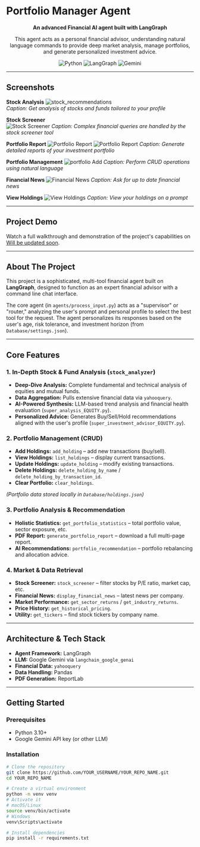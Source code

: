 # Portfolio Manager Agent

<p align="center"><b>An advanced Financial AI agent built with LangGraph</b></p>
<p align="center">
This agent acts as a personal financial advisor, understanding natural language commands to provide deep market analysis, manage portfolios, and generate personalized investment advice.
</p>

<p align="center">
<img alt="Python" src="https://img.shields.io/badge/Python-3.11%2B-blue?style=for-the-badge&logo=python&logoColor=white"/>
<img alt="LangGraph" src="https://img.shields.io/badge/LangGraph-0.1%2B-blueviolet?style=for-the-badge&logo=langchain&logoColor=white"/>
<img alt="Gemini" src="https://img.shields.io/badge/Google%20Gemini-API-orange?style=for-the-badge&logo=google&logoColor=white"/>
</p>

---

## Screenshots

**Stock Analysis**
![stock_recommendations](assets/stock_recommendations.png)  
*Caption: Get analysis of stocks and funds tailored to your profile*  

**Stock Screener**  
![Stock Screener](assets/screener.png)
*Caption: Complex financial queries are handled by the stock screener tool*  

**Portfolio Report** 
![Portfolio Report](assets/report.png)
![Portfolio Report](assets/report2.png) 
*Caption: Generate detailed reports of your investment portfolio*  

**Portfolio Management** 
![portfolio Add](assets/portfolio_add.png) 
*Caption: Perform CRUD operations using natural language* 

**Financial News**
![Financial News](assets/financial_news.png)
*Caption: Ask for up to date financial news*

**View Holdings**
![View Holdings](assets/holdings.png)
*Caption: View your holdings on a prompt*

---

## Project Demo

Watch a full walkthrough and demonstration of the project's capabilities on [Will be updated soon](YOUR_YOUTUBE_LINK_HERE).

---

## About The Project

This project is a sophisticated, multi-tool financial agent built on **LangGraph**, designed to function as an expert financial advisor with a command line chat interface.

The core agent (in `agents/process_input.py`) acts as a "supervisor" or "router," analyzing the user's prompt and personal profile to select the best tool for the request. The agent personalizes its responses based on the user's age, risk tolerance, and investment horizon (from `Database/settings.json`).

---

## Core Features

### 1. In-Depth Stock & Fund Analysis (`stock_analyzer`)
- **Deep-Dive Analysis:** Complete fundamental and technical analysis of equities and mutual funds.  
- **Data Aggregation:** Pulls extensive financial data via `yahooquery`.  
- **AI-Powered Synthesis:** LLM-based trend analysis and financial health evaluation (`super_analysis_EQUITY.py`).  
- **Personalized Advice:** Generates Buy/Sell/Hold recommendations aligned with the user's profile (`super_investment_advisor_EQUITY.py`).

### 2. Portfolio Management (CRUD)
- **Add Holdings:** `add_holding` – add new transactions (buy/sell).  
- **View Holdings:** `list_holdings` – display current transactions.  
- **Update Holdings:** `update_holding` – modify existing transactions.  
- **Delete Holdings:** `delete_holding_by_name` / `delete_holding_by_transaction_id`.  
- **Clear Portfolio:** `clear_holdings`.  

*(Portfolio data stored locally in `Database/holdings.json`)*

### 3. Portfolio Analysis & Recommendation
- **Holistic Statistics:** `get_portfolio_statistics` – total portfolio value, sector exposure, etc.
- **PDF Report:** `generate_portfolio_report` – download a full multi-page report.  
- **AI Recommendations:** `portfolio_recommendation` – portfolio rebalancing and allocation advice.

### 4. Market & Data Retrieval
- **Stock Screener:** `stock_screener` – filter stocks by P/E ratio, market cap, etc.  
- **Financial News:** `display_financial_news` – latest news per company.  
- **Market Performance:** `get_sector_returns` / `get_industry_returns`.  
- **Price History:** `get_historical_pricing`.  
- **Utility:** `get_tickers` – find stock tickers by company name.

---

## Architecture & Tech Stack

- **Agent Framework:** LangGraph  
- **LLM:** Google Gemini via `langchain_google_genai`  
- **Financial Data:** `yahooquery`  
- **Data Handling:** Pandas  
- **PDF Generation:** ReportLab  


---

## Getting Started

### Prerequisites
- Python 3.10+  
- Google Gemini API key (or other LLM)

### Installation
```bash
# Clone the repository
git clone https://github.com/YOUR_USERNAME/YOUR_REPO_NAME.git
cd YOUR_REPO_NAME

# Create a virtual environment
python -m venv venv
# Activate it
# macOS/Linux
source venv/bin/activate
# Windows
venv\Scripts\activate

# Install dependencies
pip install -r requirements.txt
